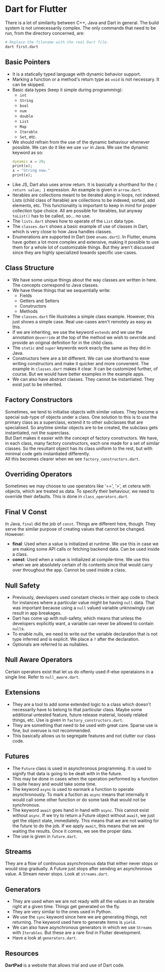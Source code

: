 # Dart for Flutter

There is a lot of similarity between C++, Java and Dart in general. The build system is not unnecessarily complex. The only commands that need to be run, from the directory concerned, are:
```sh
# Replace the filename with the real Dart file.
dart first.dart
```


## Basic Pointers

- It is a statically typed language with dynamic behavior support.
- Marking a function or a method's return type as `void` is not necessary. It can be skipped.
- Basic data types (keep it simple during programming):
    - `int`
    - `String`
    - `bool`
    - `num`
    - `double`
    - `List`
    - `Map`
    - `Iterable`
    - `Set`, etc.
- We should refrain from the use of the dynamic behaviour whenever possible. We can do it like we use `var` in Java. We use the dynamic keyword as so:
    ```dart
    dynamic x = 20;
    print(x);
    x = "String now."
    print(x);
    ```
- Like JS, Dart also uses arrow return. It is basically a shorthand for the `{ return value; }` expression. An example is given in `arrow.dart`.
- Iterables are collections meant to be iterated along in loops, not indexed. Lists (child class of Iterable) are collections to be indexed, sorted, add elements, etc. This functionality is important to keep in mind for proper collection type choice. All are possible for Iterables, but anyway `toList()` has to be called, so... no use.
- The `lists.dart` shows how to operate of the `List` data type.
- The `classes.dart` shows a basic example of use of classes in Dart, which is very close to how Java handles classes.
- Enumerations are supported in Dart (see `enums.dart`). In Flutter, enums have gotten a lot more complex and extensive, making it possible to use them for a whole lot of customizable things. But they aren't discussed since they are highly specialized towards specific use-cases.


## Class Structure

- We have some unique things about the way classes are written in here. The concepts correspond to Java classes.
- We have these things that we sequentially write:
    - Fields
    - Getters and Setters
    - Constructors
    - Methods
- The `classes.dart` file illustrates a simple class example. However, this just shows a simple case. Real use-cases aren't remotely as easy as this.
- If we are inheriting, we use the keyword `extends` and we use the annotation `@override` at the top of the method we wish to oevrride and provide an original definition for in the child class.
- The `static` and `super` keywords work exacly the same as they did in Java.
- Constructors here are a bit different. We can use shorthand to ease writing constructors and make it quicker and more convenient. The example in `classes.dart` makes it clear. It can be customized further, of course. But we would have better examples in the example apps.
- We can also have abstract classes. They cannot be instantiated. They exist just to be inherited.


## Factory Constructors

Sometimes, we tend to initialise objects with similar values. They become a special sub-type of objects under a class. One solution to this is to use the primary class as a superclass, extend it to other subclasses that are specialised. So anytime similar objects are to be created, the subclass gets instantiated, not the superclass. <br />
But Dart makes it easier with the concept of factory constructors. We have, in each class, many factory constructors, each one made for a set of similar classes. So the resultant object has its class uniform to the rest, but with minimal code gets instantiated differently. <br />
All this becomes clearer when we see `factory_constructors.dart`.


## Overriding Operators

Sometimes we may choose to use operators like '==', '>', et cetera with objects, which are treated as data. To specify their behaviour, we need to override their defaults. This is done in `class_operators.dart`.


## Final V Const

In Java, `final` did the job of `const`. Things are different here, though. They serve the similar purpose of creating values that cannot be changed. However:
- **final**: Used when a value is initialized at runtime. We use this in case we are making some API calls or fetching backend data. Can be used inside a class.
- **const**: Used when a value is initialized at compile-time. We use this when we are absolutely certain of its contents since that would carry over throughout the app. Cannot be used inside a class.


## Null Safety

 - Previously, deevlopers used constant checks in their app code to check for instances where a particular value might be having `null` data. That was important because using a `null` valued variable unknowingly can result in app breakages.
 - Dart has come up with null-safety, which means that unless the developers explicitly want, a variable can never be allowed to contain `null`s.
 - To enable nulls, we need to write out the variable declaration that is not type inferred and is explicit. We place a `?` after the declaration.
- Optionals are referred to as nullables.


## Null Aware Operators

Certain operators exist that let us do oftenly used if-else operataions in a single line. Refer to `null_aware.dart`.


## Extensions

- They are a tool to add some extended logic to a class which doesn't necessarily have to belong to that particular class. Maybe some additional untested feature, future release material, loosely related things, etc. Use is given in `factory_constructors.dart`.
- They are something that need to be used with great care. Sparse use is fine, but overuse is not recommended.
- This basically allows us to segregate features and not clutter our class code.


## Futures

- The `Future` class is used in asynchronous programming. It is used to signify that data is going to be dealt with in the future.
- This may be done in cases when the operation performed by a function is quite heavy and would take some time.
- The keyword `async` is used to earmark a function to operate asynchronously. To mark a fuction as `async` means that internally it would call some other function or do some task that would not be synchronous.
- The keyword `await` goes hand in hand with `async`. This cannot exist without `async`. If we try to return a Future object without `await`, we just get the object state, immediately. This means that we are not waiting for the future to do the job. If we apply `await`, this means that we are waiting the results. Once it comes, we see the proper data.
- The use is given in `future.dart`.


## Streams

They are a flow of continuous asynchronous data that either never stops or would stop gradually. A Future just stops after sending an asynchronous value. A Stream never stops. Look at `streams.dart`.


## Generators

- They are used when we are not ready with all the values in an iterable right at a given time. Things get generated on the fly.
- They are very similar to the ones used in Python. 
- We use the `sync` keyword since here we are generating things, not returning. The keyword used here to generate items is `yield`.
- We can also have asynchronous generators in which we use `Streams` with `Iterables`. But these are a rare find in Flutter development.
- Have a look at `generators.dart`.


## Resources

**DartPad** is a website that allows trial and use of Dart code.
